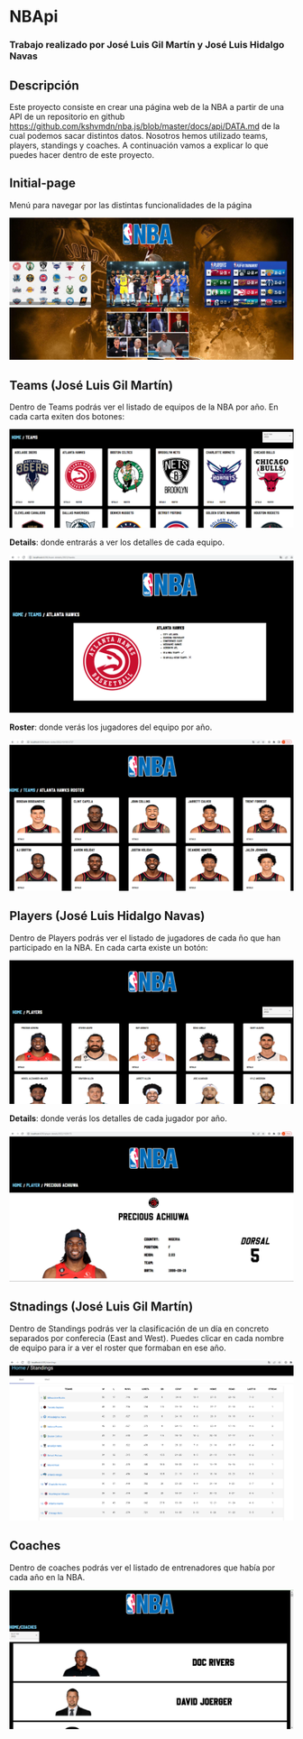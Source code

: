 # NBApi

### Trabajo realizado por José Luis Gil Martín y José Luis Hidalgo Navas

## Descripción

Este proyecto consiste en crear una página web de la NBA a partir de una API de un
repositorio en github https://github.com/kshvmdn/nba.js/blob/master/docs/api/DATA.md
de la cual podemos sacar distintos datos. Nosotros hemos utilizado teams, players, standings 
y coaches. A continuación vamos a explicar lo que puedes hacer dentro de este proyecto.

## Initial-page

Menú para navegar por las distintas funcionalidades de la página

<img src="./img/Initial-page.png" />

## Teams (José Luis Gil Martín)

Dentro de Teams podrás ver el listado de equipos de la NBA por año. En cada carta exiten dos botones:

<img src="./img/Team-list.png" />

**Details**: donde entrarás a ver los detalles de cada equipo.

<img src="./img/Team-details.png" />

**Roster**: donde verás los jugadores del equipo por año.

<img src="./img/Team-roster.png" />

## Players (José Luis Hidalgo Navas)

Dentro de Players podrás ver el listado de jugadores de cada ño que han participado en la NBA.
En cada carta existe un botón:

<img src="./img/Player-list.png" />

**Details**: donde verás los detalles de cada jugador por año.

<img src="./img/Player-details.png" />

## Stnadings (José Luis Gil Martín)

Dentro de Standings podrás ver la clasificación de un día en concreto separados por conferecia
(East and West). Puedes clicar en cada nombre de equipo para ir a ver el roster que formaban en ese
año.

<img src="./img/Standings.png" />

## Coaches

Dentro de coaches podrás ver el listado de entrenadores que había por cada año en la NBA.

<img src="./img/Coaches-list.png" />
